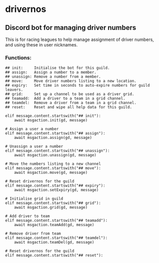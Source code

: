 # drivernos
## Discord bot for managing driver numbers

This is for racing leagues to help manage assignment of driver numbers, and using these in user nicknames.

### Functions:
```
## init:     Initialise the bot for this guild.
## assign:   Assign a number to a member.
## unassign: Remove a number from a member.
## move:     Move driver numbers listing to a new location.
## expiry:   Set time in seconds to auto-expire numbers for guild leavers.
## grid:     Set up a channel to be used as a driver grid.
## teamadd:  Add a driver to a team in a grid channel.
## teamdel:  Remove a driver from a team in a grid channel.
## reset:    Reset and wipe all help data for this guild.
```

    elif message.content.startswith("## init"):
        await msgaction.init(gd, message)

    # Assign a user a number
    elif message.content.startswith("## assign"):
        await msgaction.assign(gd, message)

    # Unassign a user a number
    elif message.content.startswith("## unassign"):
        await msgaction.unassign(gd, message)

    # Move the numbers listing to a new channel
    elif message.content.startswith("## move"):
        await msgaction.move(gd, message)

    # Reset drivernos for the guild
    elif message.content.startswith("## expiry"):
        await msgaction.setExpiry(gd, message)

    # Initialise grid in guild
    elif message.content.startswith("## grid"):
        await msgaction.grid(gd, message)

    # Add driver to team
    elif message.content.startswith("## teamadd"):
        await msgaction.teamAdd(gd, message)

    # Remove driver from team
    elif message.content.startswith("## teamdel"):
        await msgaction.teamDel(gd, message)

    # Reset drivernos for the guild
    elif message.content.startswith("## reset"):
